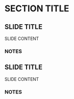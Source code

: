 # SECTION TITLE

## SLIDE TITLE

SLIDE CONTENT

### NOTES

## SLIDE TITLE

SLIDE CONTENT

### NOTES
